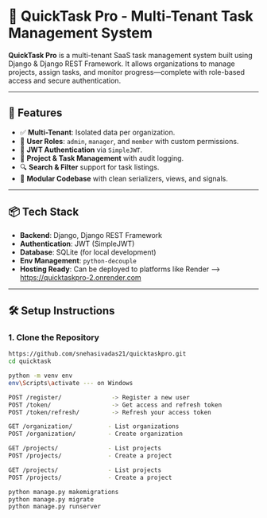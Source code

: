 # 🚀 QuickTask Pro - Multi-Tenant Task Management System

**QuickTask Pro** is a multi-tenant SaaS task management system built using Django & Django REST Framework. 
It allows organizations to manage projects, assign tasks, and monitor progress—complete with role-based access and secure authentication.

---

## 🧩 Features

- ✅ **Multi-Tenant**: Isolated data per organization.
- 👤 **User Roles**: `admin`, `manager`, and `member` with custom permissions.
- 🔐 **JWT Authentication** via `SimpleJWT`.
- 📁 **Project & Task Management** with audit logging.
- 🔍 **Search & Filter** support for task listings.
- 🧪 **Modular Codebase** with clean serializers, views, and signals.

---

## 📦 Tech Stack

- **Backend**: Django, Django REST Framework
- **Authentication**: JWT (SimpleJWT)
- **Database**: SQLite (for local development)
- **Env Management**: `python-decouple`
- **Hosting Ready**: Can be deployed to platforms like Render --> https://quicktaskpro-2.onrender.com

---

## 🛠️ Setup Instructions

### 1. Clone the Repository

```bash
https://github.com/snehasivadas21/quicktaskpro.git
cd quicktask

python -m venv env
env\Scripts\activate --- on Windows

POST /register/              -> Register a new user
POST /token/                 -> Get access and refresh token
POST /token/refresh/         -> Refresh your access token

GET /organization/          - List organizations
POST /organization/         - Create organization

GET /projects/              - List projects
POST /projects/             - Create a project

GET /projects/              - List projects
POST /projects/             - Create a project

python manage.py makemigrations
python manage.py migrate
python manage.py runserver


